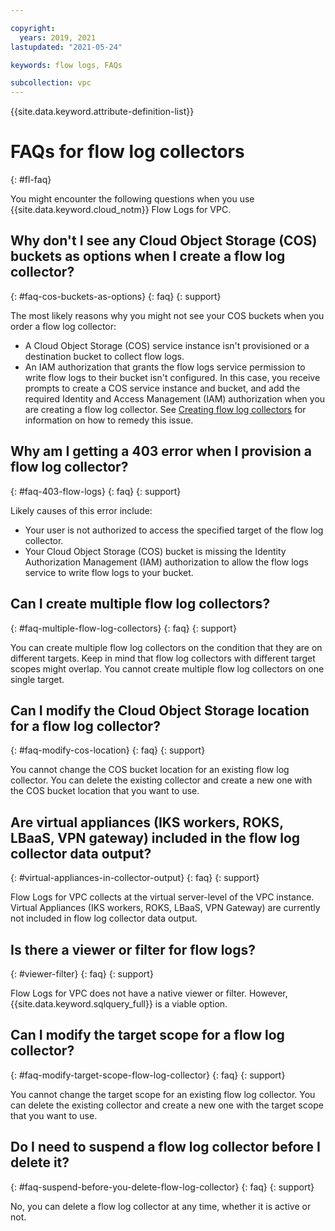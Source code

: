 ```yaml
---

copyright:
  years: 2019, 2021
lastupdated: "2021-05-24"

keywords: flow logs, FAQs

subcollection: vpc
---
```


{{site.data.keyword.attribute-definition-list}}

# FAQs for flow log collectors
{: #fl-faq}

You might encounter the following questions when you use {{site.data.keyword.cloud_notm}} Flow Logs for VPC.

## Why don't I see any Cloud Object Storage (COS) buckets as options when I create a flow log collector?
{: #faq-cos-buckets-as-options}
{: faq}
{: support}

The most likely reasons why you might not see your COS buckets when you order a flow log collector:

* A Cloud Object Storage (COS) service instance isn't provisioned or a destination bucket to collect flow logs.
* An IAM authorization that grants the flow logs service permission to write flow logs to their bucket isn't configured.
   In this case, you receive prompts to create a COS service instance and bucket, and add the required Identity and Access Management (IAM) authorization when you are creating a flow log collector.
   See [Creating flow log collectors](/docs/vpc?topic=vpc-ordering-flow-log-collector) for information on how to remedy this issue.

## Why am I getting a 403 error when I provision a flow log collector?
{: #faq-403-flow-logs}
{: faq}
{: support}

Likely causes of this error include:

* Your user is not authorized to access the specified target of the flow log collector.
* Your Cloud Object Storage (COS) bucket is missing the Identity Authorization Management (IAM) authorization to allow the flow logs service to write flow logs to your bucket.

## Can I create multiple flow log collectors?
{: #faq-multiple-flow-log-collectors}
{: faq}
{: support}

You can create multiple flow log collectors on the condition that they are on different targets. Keep in mind that flow log collectors with different target scopes might overlap. You cannot create multiple flow log collectors on one single target.

## Can I modify the Cloud Object Storage location for a flow log collector?
{: #faq-modify-cos-location}
{: faq}
{: support}

You cannot change the COS bucket location for an existing flow log collector. You can delete the existing collector and create a new one with the COS bucket location that you want to use.

## Are virtual appliances (IKS workers, ROKS, LBaaS, VPN gateway) included in the flow log collector data output?
{: #virtual-appliances-in-collector-output}
{: faq}
{: support}

Flow Logs for VPC collects at the virtual server-level of the VPC instance. Virtual Appliances (IKS workers, ROKS, LBaaS, VPN Gateway) are currently not included in flow log collector data output.

## Is there a viewer or filter for flow logs?
{: #viewer-filter}
{: faq}
{: support}

Flow Logs for VPC does not have a native viewer or filter. However, {{site.data.keyword.sqlquery_full}} is a viable option.

## Can I modify the target scope for a flow log collector?
{: #faq-modify-target-scope-flow-log-collector}
{: faq}
{: support}

You cannot change the target scope for an existing flow log collector. You can delete the existing collector and create a new one with the target scope that you want to use.

## Do I need to suspend a flow log collector before I delete it?
{: #faq-suspend-before-you-delete-flow-log-collector}
{: faq}
{: support}

No, you can delete a flow log collector at any time, whether it is active or not.
